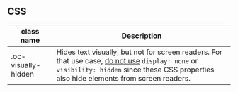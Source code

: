 ## CSS

| class name          | Description                                                                                                                                                                                      |
| ------------------- | ------------------------------------------------------------------------------------------------------------------------------------------------------------------------------------------------ |
| .oc-visually-hidden | Hides text visually, but not for screen readers. For that use case, <u>do not use</u> `display: none` or `visibility: hidden` since these CSS properties also hide elements from screen readers. |
